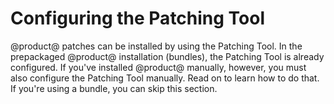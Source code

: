 # Configuring the Patching Tool [](id=configuring-the-patching-tool-0)

@product@ patches can be installed by using the Patching Tool. In the
prepackaged @product@ installation (bundles), the Patching Tool is already
configured. If you've installed @product@ manually, however, you must also
configure the Patching Tool manually. Read on to learn how to do that. If you're
using a bundle, you can skip this section.
